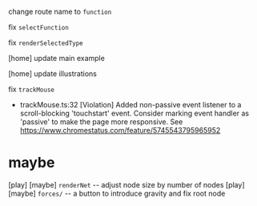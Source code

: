 change route name to `function`

fix `selectFunction`

fix `renderSelectedType`

[home] update main example

[home] update illustrations

fix `trackMouse`

- trackMouse.ts:32 [Violation] Added non-passive event listener to a scroll-blocking 'touchstart' event. Consider marking event handler as 'passive' to make the page more responsive. See https://www.chromestatus.com/feature/5745543795965952

# maybe

[play] [maybe] `renderNet` -- adjust node size by number of nodes
[play] [maybe] `forces/` -- a button to introduce gravity and fix root node
